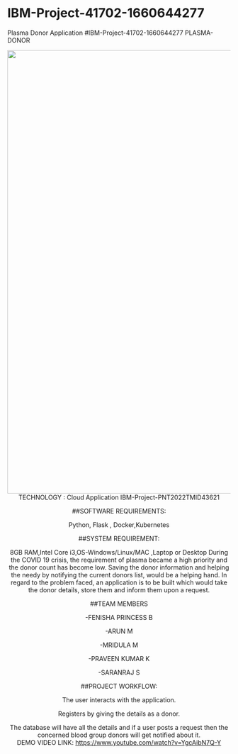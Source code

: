 # IBM-Project-41702-1660644277
Plasma Donor Application
#IBM-Project-41702-1660644277
<h>PLASMA-DONOR</h1>
<center>
       <img style=width:1000px src="https://s3.ap-south-1.amazonaws.com/healthinsurances3.com/prod/imagegallery/plasma-donor.jpg"
#PLASMA DONOR     
                             
TECHNOLOGY : Cloud Application 
IBM-Project-PNT2022TMID43621

##SOFTWARE REQUIREMENTS:

Python, Flask , Docker,Kubernetes

##SYSTEM REQUIREMENT:

8GB RAM,Intel Core i3,OS-Windows/Linux/MAC ,Laptop or Desktop
During the COVID 19 crisis, the requirement of plasma became a high priority and the donor count has become low. 
Saving the donor information and helping the needy by notifying the current donors list, would be a helping hand.
In regard to the problem faced, an application is to be built which would take the donor details, 
store them and inform them upon a request.

##TEAM MEMBERS

-FENISHA PRINCESS B

-ARUN M

-MRIDULA M

-PRAVEEN KUMAR K

-SARANRAJ S


 ##PROJECT WORKFLOW:
 
 The user interacts with the application.

Registers by giving the details as a donor.

The database will have all the details and if a user posts a request then the concerned blood group donors will get notified about it.<br>
                DEMO VIDEO LINK: https://www.youtube.com/watch?v=YgcAibN7Q-Y
